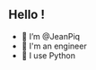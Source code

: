 Hello !
---
- 👋 I’m @JeanPiq
- 🚀 I'm an engineer
- 🐍 I use Python

[//]: # "- 📫 You can reach me on [LinkedIn](https://www.linkedin.com/in/jeanpiquart/)"
